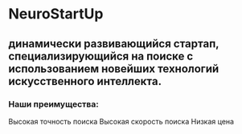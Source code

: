 # NeuroStartUp 

## динамически развивающийся стартап, специализирующийся на поиске с использованием новейших технологий искусственного интеллекта. 

### Наши преимущества:
Высокая точность поиска
Высокая скорость поиска
Низкая цена